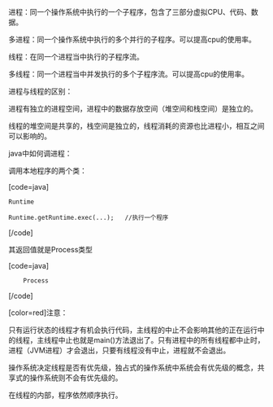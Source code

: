 进程：同一个操作系统中执行的一个子程序，包含了三部分虚拟CPU、代码、数据。
多进程：同一个操作系统中执行的多个并行的子程序。可以提高cpu的使用率。
线程：在同一个进程当中执行的子程序流。
多线程：同一个进程当中并发执行的多个子程序流。可以提高cpu的使用率。
进程与线程的区别：
进程有独立的进程空间，进程中的数据存放空间（堆空间和栈空间）是独立的。
线程的堆空间是共享的，栈空间是独立的，线程消耗的资源也比进程小，相互之间可以影响的。
java中如何调进程：
调用本地程序的两个类：
[code=java]
	Runtime
	Runtime.getRuntime.exec(...);	//执行一个程序
[/code]
其返回值就是Process类型
[code=java]
		Process	
[/code]	
[color=red]注意：
只有运行状态的线程才有机会执行代码，主线程的中止不会影响其他的正在运行中的线程，主线程中止也就是main()方法退出了。只有进程中的所有线程都中止时，进程（JVM进程）才会退出，只要有线程没有中止，进程就不会退出。
操作系统决定线程是否有优先级，独占式的操作系统中系统会有优先级的概念，共享式的操作系统则不会有优先级的。
在线程的内部，程序依然顺序执行。